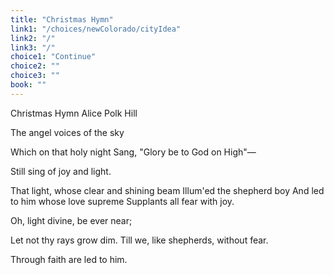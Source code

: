 ```yaml
---
title: "Christmas Hymn"
link1: "/choices/newColorado/cityIdea"
link2: "/"
link3: "/"
choice1: "Continue"
choice2: ""
choice3: ""
book: ""
---
```


Christmas Hymn 
Alice Polk Hill

The angel voices of the sky 

Which on that holy night 
Sang, "Glory be to God on High"— 

Still sing of joy and light. 

That light, whose clear and shining beam 
Illum'ed the shepherd boy 
And led to him whose love supreme 
Supplants all fear with joy. 

Oh, light divine, be ever near; 

Let not thy rays grow dim. 
Till we, like shepherds, without fear. 

Through faith are led to him. 
